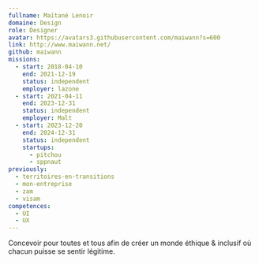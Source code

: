 ```yaml
---
fullname: Maïtané Lenoir
domaine: Design
role: Designer
avatar: https://avatars3.githubusercontent.com/maiwann?s=600
link: http://www.maiwann.net/
github: maiwann
missions:
  - start: 2018-04-10
    end: 2021-12-19
    status: independent
    employer: lazone
  - start: 2021-04-11
    end: 2023-12-31
    status: independent
    employer: Malt
  - start: 2023-12-20
    end: 2024-12-31
    status: independent
    startups:
      - pitchou
      - sppnaut
previously:
  - territoires-en-transitions
  - mon-entreprise
  - zam
  - visam
competences:
  - UI
  - UX
---
```

Concevoir pour toutes et tous afin de créer un monde éthique & inclusif où chacun puisse se sentir légitime.